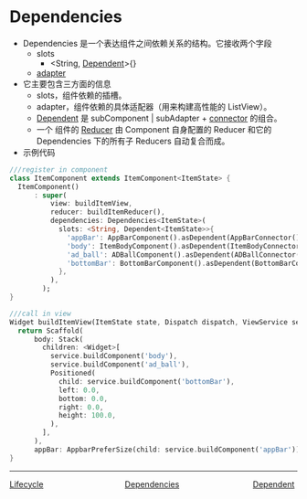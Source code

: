 # Dependencies

-   Dependencies 是一个表达组件之间依赖关系的结构。它接收两个字段
    -   slots
        -   <String, [Dependent](dependent-cn.md)>{}
    -   [adapter](adapter-cn.md)
-   它主要包含三方面的信息
    -   slots，组件依赖的插槽。
    -   adapter，组件依赖的具体适配器（用来构建高性能的 ListView）。
    -   [Dependent](dependent-cn.md) 是 subComponent | subAdapter + [connector](connector-cn.md) 的组合。
    -   一个 组件的 [Reducer](reducer-cn.md) 由 Component 自身配置的 Reducer 和它的 Dependencies 下的所有子 Reducers 自动复合而成。
-   示例代码

```dart
///register in component
class ItemComponent extends ItemComponent<ItemState> {
  ItemComponent()
      : super(
          view: buildItemView,
          reducer: buildItemReducer(),
          dependencies: Dependencies<ItemState>(
            slots: <String, Dependent<ItemState>>{
              'appBar': AppBarComponent().asDependent(AppBarConnector()),
              'body': ItemBodyComponent().asDependent(ItemBodyConnector()),
              'ad_ball': ADBallComponent().asDependent(ADBallConnector()),
              'bottomBar': BottomBarComponent().asDependent(BottomBarConnector()),
            },
          ),
        );
}

///call in view
Widget buildItemView(ItemState state, Dispatch dispatch, ViewService service) {
  return Scaffold(
      body: Stack(
        children: <Widget>[
          service.buildComponent('body'),
          service.buildComponent('ad_ball'),
          Positioned(
            child: service.buildComponent('bottomBar'),
            left: 0.0,
            bottom: 0.0,
            right: 0.0,
            height: 100.0,
          ),
        ],
      ),
      appBar: AppbarPreferSize(child: service.buildComponent('appBar')));
}
```

---
<div style="width:100%;height:40px;">
    <a style="width:33%;float:left;" href="./Lifecycle-cn.md">Lifecycle</a>
    <a style="width:33%;float:left;text-align:center;" href="./Dependencies-cn.md">Dependencies</a>
    <a style="width:33%;float:left;text-align:right;" href="./Dependent-cn.md">Dependent</a>
</div>